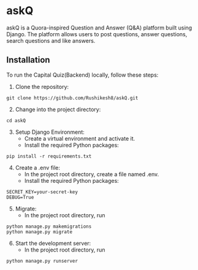 # askQ

askQ is a Quora-inspired Question and Answer (Q&A) platform built using Django. The platform allows users to post questions, answer questions, search questions and like answers.

## Installation

To run the Capital Quiz(Backend) locally, follow these steps:

1. Clone the repository:

```shell
git clone https://github.com/Rushikesh8/askQ.git
```

2. Change into the project directory:

```shell
cd askQ
```

3. Setup Django Environment:
    - Create a virtual environment and activate it.
    - Install the required Python packages:

```shell
pip install -r requirements.txt
```

4. Create a .env file:
    - In the project root directory, create a file named .env.
    - Install the required Python packages:

```shell
SECRET_KEY=your-secret-key
DEBUG=True
```

5. Migrate:
    - In the project root directory, run

```shell
python manage.py makemigrations
python manage.py migrate
```

6. Start the development server:
    - In the project root directory, run

```shell
python manage.py runserver
```